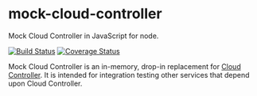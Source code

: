 # mock-cloud-controller
Mock Cloud Controller in JavaScript for node.

[![Build Status](https://travis-ci.org/jberney/mock-cloud-controller.svg?branch=master)](https://travis-ci.org/jberney/mock-cloud-controller) [![Coverage Status](https://coveralls.io/repos/github/jberney/mock-cloud-controller/badge.svg)](https://coveralls.io/github/jberney/mock-cloud-controller)

Mock Cloud Controller is an in-memory, drop-in replacement for [Cloud Controller](https://apidocs.cloudfoundry.org/). It is intended for integration testing other services that depend upon Cloud Controller.
